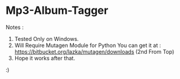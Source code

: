 Mp3-Album-Tagger
================

Notes :
1) Tested Only on Windows.
2) Will Require Mutagen Module for Python You can get it at : https://bitbucket.org/lazka/mutagen/downloads (2nd From Top)
3) Hope it works after that.

:)
